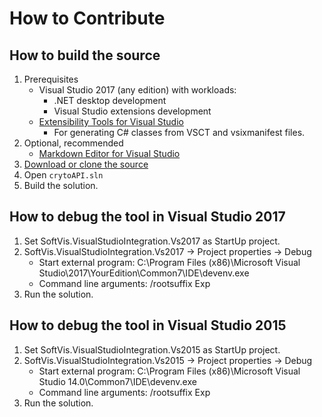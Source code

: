 
# How to Contribute



## How to build the source
1. Prerequisites
   * Visual Studio 2017 (any edition) with workloads:
     * .NET desktop development
     * Visual Studio extensions development
   * [Extensibility Tools for Visual Studio](https://marketplace.visualstudio.com/items?itemName=MadsKristensen.ExtensibilityTools)
     *  For generating C# classes from VSCT and vsixmanifest files.
1. Optional, recommended
   * [Markdown Editor for Visual Studio](https://marketplace.visualstudio.com/items?itemName=MadsKristensen.MarkdownEditor)
1. [Download or clone the source](https://github.com/OFarukCaki/All-in-One-Crypto-Market-API)
1. Open `crytoAPI.sln`
1. Build the solution.

## How to debug the tool in Visual Studio 2017
1. Set SoftVis.VisualStudioIntegration.Vs2017 as StartUp project.
1. SoftVis.VisualStudioIntegration.Vs2017 -> Project properties -> Debug
   * Start external program: C:\Program Files (x86)\Microsoft Visual Studio\2017\YourEdition\Common7\IDE\devenv.exe
   * Command line arguments: /rootsuffix Exp
1. Run the solution.

## How to debug the tool in Visual Studio 2015
1. Set SoftVis.VisualStudioIntegration.Vs2015 as StartUp project.
1. SoftVis.VisualStudioIntegration.Vs2015 -> Project properties -> Debug
   * Start external program: C:\Program Files (x86)\Microsoft Visual Studio 14.0\Common7\IDE\devenv.exe
   * Command line arguments: /rootsuffix Exp
1. Run the solution.
